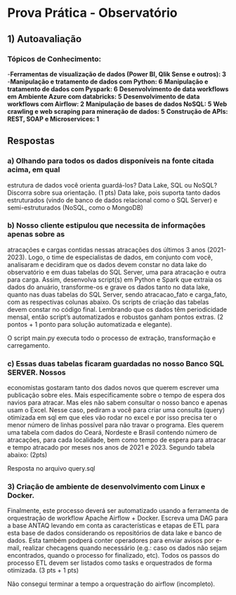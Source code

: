 # Prova Prática - Observatório

## 1) Autoavaliação
### Tópicos de Conhecimento: 
-**Ferramentas de visualização de dados (Power BI, Qlik Sense e outros): 3** 
-**Manipulação e tratamento de dados com Python: 6** 
**Manipulação e tratamento de dados com Pyspark: 6**
**Desenvolvimento de data workflows em Ambiente Azure com databricks: 5**
**Desenvolvimento de data workflows com Airflow: 2**
**Manipulação de bases de dados NoSQL: 5**
**Web crawling e web scraping para mineração de dados: 5**
**Construção de APIs: REST, SOAP e Microservices: 1**

## Respostas
### a) Olhando para todos os dados disponíveis na fonte citada acima, em qual 
estrutura de dados você orienta guardá-los? Data Lake, SQL ou NoSQL? 
Discorra sobre sua orientação. (1 pts) 
Data lake, pois suporta tanto dados estruturados (vindo de banco de dados relacional como o SQL Server) e semi-estruturados (NoSQL, como o MongoDB)

### b) Nosso cliente estipulou que necessita de informações apenas sobre as 
atracações e cargas contidas nessas atracações dos últimos 3 anos (2021- 
2023). Logo, o time de especialistas de dados, em conjunto com você, 
analisaram e decidiram que os dados devem constar no data lake do 
observatório e em duas tabelas do SQL Server, uma para atracação e outra 
para carga. 
Assim, desenvolva script(s) em Python e Spark que extraia os dados do 
anuário, transforme-os e grave os dados tanto no data lake, quanto nas duas 
tabelas do SQL Server, sendo atracacao_fato e carga_fato, com as respectivas 
colunas abaixo. Os scripts de criação das tabelas devem constar no código 
final. 
Lembrando que os dados têm periodicidade mensal, então script’s 
automatizados e robustos ganham pontos extras. (2 pontos + 1 ponto para 
solução automatizada e elegante).

O script main.py executa todo o processo de extração, transformação e carregamento.


### c) Essas duas tabelas ficaram guardadas no nosso Banco SQL SERVER. Nossos 
economistas gostaram tanto dos dados novos que querem escrever uma 
publicação sobre eles. Mais especificamente sobre o tempo de espera dos 
navios para atracar. Mas eles não sabem consultar o nosso banco e apenas 
usam o Excel. Nesse caso, pediram a você para criar uma consulta (query) 
otimizada em sql em que eles vão rodar no excel e por isso precisa ter o menor 
número    de     linhas     possível     para     não     travar     o     programa. Eles 
querem uma tabela com dados do Ceará, Nordeste e Brasil contendo número 
de atracações, para cada localidade, bem como tempo de espera para atracar 
e tempo atracado por meses nos anos de 2021 e 2023. Segundo tabela abaixo: 
(2pts) 

Resposta no arquivo query.sql

### 3) Criação de ambiente de desenvolvimento com Linux e Docker. 
 
Finalmente, este processo deverá ser automatizado usando a ferramenta de orquestração de 
workflow Apache Airflow + Docker. Escreva uma DAG para a base ANTAQ levando em conta 
as características e etapas de ETL para esta base de dados considerando os repositórios de 
data lake e banco de dados. Esta também podperá conter operadores para enviar avisos por 
e-mail, realizar checagens quando necessário (e.g.: caso os dados não sejam encontrados, 
quando o processo for finalizado, etc). Todos os passos do processo ETL devem ser listados 
como tasks e orquestrados de forma otimizada. (3 pts + 1 pts) 

Não consegui terminar a tempo a orquestração do airflow (incompleto).
